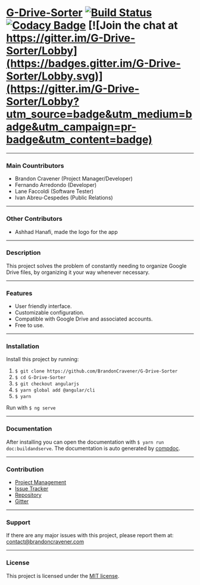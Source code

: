 # [G-Drive-Sorter](https://gdrive.brandoncravener.com) [![Build Status](https://travis-ci.org/BrandonCravener/G-Drive-Sorter.svg?branch=development)](https://travis-ci.org/BrandonCravener/G-Drive-Sorter) [![Codacy Badge](https://api.codacy.com/project/badge/Grade/18a637639845493bb8e81354c3da35b0)](https://www.codacy.com/app/BrandonCravener/G-Drive-Sorter?utm_source=github.com&amp;utm_medium=referral&amp;utm_content=BrandonCravener/G-Drive-Sorter&amp;utm_campaign=Badge_Grade) [![Join the chat at https://gitter.im/G-Drive-Sorter/Lobby](https://badges.gitter.im/G-Drive-Sorter/Lobby.svg)](https://gitter.im/G-Drive-Sorter/Lobby?utm_source=badge&utm_medium=badge&utm_campaign=pr-badge&utm_content=badge)
________
### Main Countributors
  - Brandon Cravener (Project Manager/Developer)
  - Fernando Arredondo (Developer)
  - Lane Faccoldi (Software Tester)
  - Ivan Abreu-Cespedes (Public Relations)
________
### Other Contributors
  - Ashhad Hanafi, made the logo for the app
________
### Description
This project solves the problem of constantly needing to organize Google Drive files, by organizing it your way whenever necessary.
________
### Features
  - User friendly interface.
  - Customizable configuration.
  - Compatible with Google Drive and associated accounts.
  - Free to use.
________
### Installation
Install this project by running:
1. `$ git clone https://github.com/BrandonCravener/G-Drive-Sorter`
2. `$ cd G-Drive-Sorter`
3. `$ git checkout angularjs`
4. `$ yarn global add @angular/cli`
5. `$ yarn`

Run with `$ ng serve`
________
### Documentation
After installing you can open the documentation with `$ yarn run doc:buildandserve`. The documentation is auto generated by [compdoc](https://compodoc.github.io/website/).
________
### Contribution
  - [Project Management](https://trello.com/b/Zbmpejyl)
  - [Issue Tracker](https://github.com/BrandonCravener/G-Drive-Sorter/issues/new)
  - [Repository](https://github.com/BrandonCravener/G-Drive-Sorter/tree/angularjs)
  - [Gitter](https://gitter.im/G-Drive-Sorter/Lobby?utm_source=share-link&utm_medium=link&utm_campaign=share-link)
________
### Support
If there are any major issues with this project, please report them at: [contact@brandoncravener.com](mailto:contact@brandoncravener.com)
________
### License
  This project is licensed under the [MIT license](https://opensource.org/licenses/MIT).